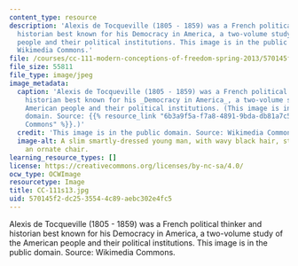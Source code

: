 ```yaml
---
content_type: resource
description: 'Alexis de Tocqueville (1805 - 1859) was a French political thinker and
  historian best known for his Democracy in America, a two-volume study of the American
  people and their political institutions. This image is in the public domain. Source:
  Wikimedia Commons.'
file: /courses/cc-111-modern-conceptions-of-freedom-spring-2013/570145f2dc2535544c89aebc302e4fc5_CC-111s13.jpg
file_size: 55811
file_type: image/jpeg
image_metadata:
  caption: 'Alexis de Tocqueville (1805 - 1859) was a French political thinker and
    historian best known for his _Democracy in America_, a two-volume study of the
    American people and their political institutions. (This image is in the public
    domain. Source: {{% resource_link "6b3a9f5a-f7a8-4891-9bda-db81a7c5784e" "Wikimedia
    Commons" %}}.)'
  credit: 'This image is in the public domain. Source: Wikimedia Commons.'
  image-alt: A slim smartly-dressed young man, with wavy black hair, stands behind
    an ornate chair.
learning_resource_types: []
license: https://creativecommons.org/licenses/by-nc-sa/4.0/
ocw_type: OCWImage
resourcetype: Image
title: CC-111s13.jpg
uid: 570145f2-dc25-3554-4c89-aebc302e4fc5
---
```

Alexis de Tocqueville (1805 - 1859) was a French political thinker and historian best known for his Democracy in America, a two-volume study of the American people and their political institutions. This image is in the public domain. Source: Wikimedia Commons.